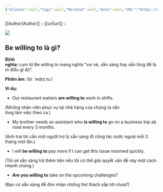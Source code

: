 ```yaml
---
{"aliases":null,"tags":null,"Related":null,"date":null,"URL":"https://zim.vn/cau-truc-be-willing-to","Author":null,"dg-publish":true,"permalink":"/English2024/Cách dùng cấu trúc be willing to trong tiếng anh/","dgPassFrontmatter":true,"noteIcon":"2","created":"2023-12-25T17:51:25.768+07:00","updated":"2023-12-25T17:54:50.398+07:00"}
---
```


 [[Author\|Author]] ::
[[url\|url]] ::  

![](https://i.imgur.com/QJMF5EE.png)
## Be willing to là gì?

**Định nghĩa:** cụm từ Be willing to mang nghĩa “vui vẻ, sẵn sàng hay sẵn lòng để làm điều gì đó”.

**Phiên âm:** /biː ˈwɪlɪŋ tuː/

**Ví dụ:**

- Our restaurant waiters **are willing to** work in shifts.
    

(Những nhân viên phục vụ tại nhà hàng của chúng ta sẵn lòng làm việc theo ca.)

- My brother needs an assistant who **is willing to** go on a business trip abroad every 3 months.
    

(Anh trai tôi cần một người trợ lý sẵn sàng đi công tác nước ngoài mỗi 3 tháng một lần.)

- I will **be willing to** pay more if I can get this issue resolved quickly.
    

(Tôi sẽ sẵn sàng trả thêm tiền nếu tôi có thể giải quyết vấn đề này một cách nhanh chóng.)

- **Are you willing to** take on the upcoming challenges?
    

(Bạn có sẵn sàng để đón nhận những thử thách sắp tới chưa?)